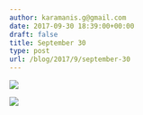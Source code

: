 ```yaml
---
author: karamanis.g@gmail.com
date: 2017-09-30 18:39:00+00:00
draft: false
title: September 30
type: post
url: /blog/2017/9/september-30
---
```




  
   ![](https://images.squarespace-cdn.com/content/v1/4f3f61bae4b063b909445965/1506793018217-X5S42NGRCX3B08WD9EL4/ke17ZwdGBToddI8pDm48kJUlZr2Ql5GtSKWrQpjur5t7gQa3H78H3Y0txjaiv_0fDoOvxcdMmMKkDsyUqMSsMWxHk725yiiHCCLfrh8O1z5QPOohDIaIeljMHgDF5CVlOqpeNLcJ80NK65_fV7S1UfNdxJhjhuaNor070w_QAc94zjGLGXCa1tSmDVMXf8RUVhMJRmnnhuU1v2M8fLFyJw/IMG_2356.jpg?format=original)

  

  
   ![](https://images.squarespace-cdn.com/content/v1/4f3f61bae4b063b909445965/1506793019914-0LHG6TUO0FDLH9LGOPTE/ke17ZwdGBToddI8pDm48kLSERMgCVymnItqhne5EfYV7gQa3H78H3Y0txjaiv_0fDoOvxcdMmMKkDsyUqMSsMWxHk725yiiHCCLfrh8O1z5QHyNOqBUUEtDDsRWrJLTmMCg6RGY8TrcVSOIk4QoDPnvjthEs8TAhVmYN7i_-QaEW7L_Q40KNxq4S2FLq3V0y/IMG_2357.jpg?format=original)

  


